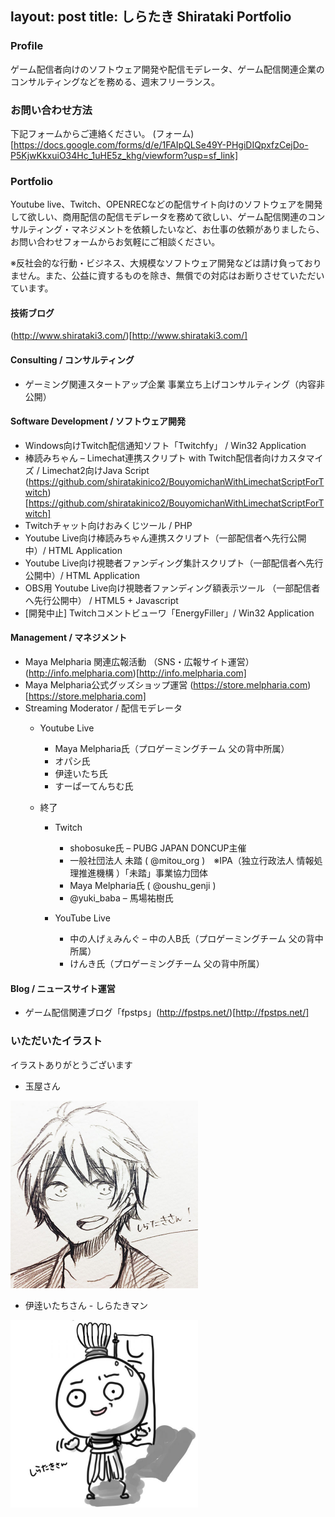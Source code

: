 layout: post
title: しらたき Shirataki Portfolio
---

### Profile

ゲーム配信者向けのソフトウェア開発や配信モデレータ、ゲーム配信関連企業のコンサルティングなどを務める、週末フリーランス。

### お問い合わせ方法

下記フォームからご連絡ください。
(フォーム)[https://docs.google.com/forms/d/e/1FAIpQLSe49Y-PHgiDIQpxfzCejDo-P5KjwKkxuiO34Hc_1uHE5z_khg/viewform?usp=sf_link]

### Portfolio

Youtube live、Twitch、OPENRECなどの配信サイト向けのソフトウェアを開発して欲しい、商用配信の配信モデレータを務めて欲しい、ゲーム配信関連のコンサルティング・マネジメントを依頼したいなど、お仕事の依頼がありましたら、お問い合わせフォームからお気軽にご相談ください。

※反社会的な行動・ビジネス、大規模なソフトウェア開発などは請け負っておりません。また、公益に資するものを除き、無償での対応はお断りさせていただいています。


#### 技術ブログ

(http://www.shirataki3.com/)[http://www.shirataki3.com/]

#### Consulting / コンサルティング
- ゲーミング関連スタートアップ企業 事業立ち上げコンサルティング（内容非公開）

#### Software Development / ソフトウェア開発
- Windows向けTwitch配信通知ソフト「Twitchfy」 / Win32 Application
- 棒読みちゃん – Limechat連携スクリプト with Twitch配信者向けカスタマイズ / Limechat2向けJava Script (https://github.com/shiratakinico2/BouyomichanWithLimechatScriptForTwitch)[https://github.com/shiratakinico2/BouyomichanWithLimechatScriptForTwitch]
- Twitchチャット向けおみくじツール / PHP
- Youtube Live向け棒読みちゃん連携スクリプト（一部配信者へ先行公開中）/ HTML Application
- Youtube Live向け視聴者ファンディング集計スクリプト（一部配信者へ先行公開中）/ HTML Application
- OBS用 Youtube Live向け視聴者ファンディング額表示ツール （一部配信者へ先行公開中） / HTML5 + Javascript
- [開発中止] Twitchコメントビューワ「EnergyFiller」/ Win32 Application

#### Management / マネジメント
- Maya Melpharia 関連広報活動 （SNS・広報サイト運営）(http://info.melpharia.com)[http://info.melpharia.com]
- Maya Melpharia公式グッズショップ運営 (https://store.melpharia.com) [https://store.melpharia.com]
- Streaming Moderator / 配信モデレータ
  - Youtube Live
    - Maya Melpharia氏（プロゲーミングチーム 父の背中所属）
    - オパシ氏
    - 伊逹いたち氏
    - すーぱーてんちむ氏

  - 終了
    - Twitch
      - shobosuke氏 – PUBG JAPAN DONCUP主催
      - 一般社団法人 未踏   ( @mitou_org )　※IPA（独立行政法人 情報処理推進機構 ）「未踏」事業協力団体
      - Maya Melpharia氏 ( @oushu_genji )
      - @yuki_baba – 馬場祐樹氏

    - YouTube Live
      - 中の人げぇみんぐ – 中の人B氏（プロゲーミングチーム 父の背中所属）
      - けんき氏（プロゲーミングチーム 父の背中所属）

#### Blog / ニュースサイト運営
- ゲーム配信関連ブログ「fpstps」(http://fpstps.net/)[http://fpstps.net/]

### いただいたイラスト

イラストありがとうございます

- 玉屋さん<br />
<img src="img/illust.jpg" width="300">

- 伊逹いたちさん - しらたきマン<br />
<img src="img/8gaiHbea-600x600.jpg" width="300">
